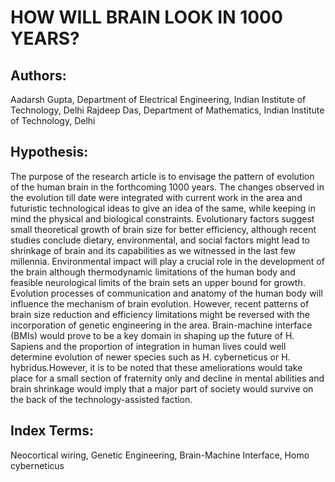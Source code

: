 # HOW WILL BRAIN LOOK IN 1000 YEARS?

## Authors:
Aadarsh Gupta, Department of Electrical Engineering, Indian Institute of Technology, Delhi
Rajdeep Das, Department of Mathematics, Indian Institute of Technology, Delhi

## Hypothesis:
The purpose of the research article is to envisage the pattern of evolution of the human brain in the forthcoming 1000 years. The changes observed in the evolution till date were integrated with current work in the area and futuristic technological ideas to give an idea of 
the same, while keeping in mind the physical and biological constraints. Evolutionary factors suggest small theoretical growth of brain size for better efficiency, although recent studies conclude 
dietary, environmental, and social factors might lead to shrinkage of brain and its capabilities as we witnessed in the last few millennia. Environmental impact will play a crucial role in the development of 
the brain although thermodynamic limitations of the human body and feasible neurological limits of the brain sets an upper bound for growth. Evolution processes of communication and anatomy of the 
human body will influence the mechanism of brain evolution. However, recent patterns of brain size reduction and efficiency limitations might be reversed with the incorporation of genetic engineering in the area. Brain-machine interface (BMIs) would prove 
to be a key domain in shaping up the future of H. Sapiens and the proportion of integration in human lives could well determine evolution of newer species such as H. cyberneticus or H. hybridus.However, it is to be noted that these ameliorations would take place 
for a small section of fraternity only and decline in mental abilities and brain shrinkage would imply that a major part of society would survive on the back of the technology-assisted faction.

## Index Terms: 
Neocortical wiring, Genetic Engineering, Brain-Machine Interface, Homo cyberneticus
